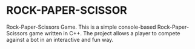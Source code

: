# ROCK-PAPER-SCISSOR
Rock-Paper-Scissors Game.  This is a simple console-based Rock-Paper-Scissors game written in C++. The project allows a player to compete against a bot in an interactive and fun way.
